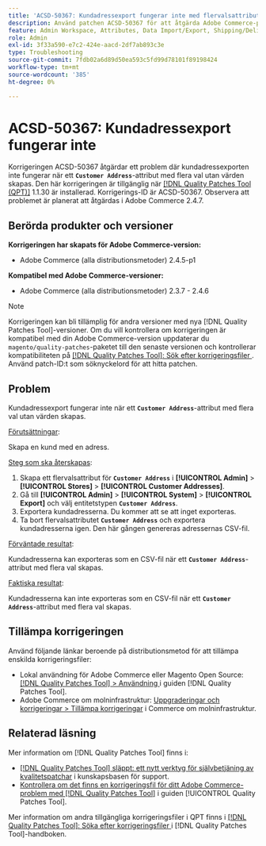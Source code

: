```yaml
---
title: 'ACSD-50367: Kundadressexport fungerar inte med flervalsattribut'
description: Använd patchen ACSD-50367 för att åtgärda Adobe Commerce-problemet där kundadressexporten inte fungerar när ett flervalsattribut (*&grave;Customer Address&grave;** utan värden skapas.
feature: Admin Workspace, Attributes, Data Import/Export, Shipping/Delivery
role: Admin
exl-id: 3f33a590-e7c2-424e-aacd-2df7ab893c3e
type: Troubleshooting
source-git-commit: 7fdb02a6d89d50ea593c5fd99d78101f89198424
workflow-type: tm+mt
source-wordcount: '385'
ht-degree: 0%

---
```


# ACSD-50367: Kundadressexport fungerar inte

Korrigeringen ACSD-50367 åtgärdar ett problem där kundadressexporten inte fungerar när ett **`Customer Address`**-attribut med flera val utan värden skapas. Den här korrigeringen är tillgänglig när [[!DNL Quality Patches Tool (QPT)]](https://experienceleague.adobe.com/en/docs/commerce-operations/tools/quality-patches-tool/quality-patches-tool-to-self-serve-quality-patches) 1.1.30 är installerad. Korrigerings-ID är ACSD-50367. Observera att problemet är planerat att åtgärdas i Adobe Commerce 2.4.7.

## Berörda produkter och versioner

**Korrigeringen har skapats för Adobe Commerce-version:**

* Adobe Commerce (alla distributionsmetoder) 2.4.5-p1

**Kompatibel med Adobe Commerce-versioner:**

* Adobe Commerce (alla distributionsmetoder) 2.3.7 - 2.4.6

>[!NOTE]
>
>Korrigeringen kan bli tillämplig för andra versioner med nya [!DNL Quality Patches Tool]-versioner. Om du vill kontrollera om korrigeringen är kompatibel med din Adobe Commerce-version uppdaterar du `magento/quality-patches`-paketet till den senaste versionen och kontrollerar kompatibiliteten på [[!DNL Quality Patches Tool]: Sök efter korrigeringsfiler ](https://experienceleague.adobe.com/tools/commerce-quality-patches/index.html). Använd patch-ID:t som söknyckelord för att hitta patchen.

## Problem

Kundadressexport fungerar inte när ett **`Customer Address`**-attribut med flera val utan värden skapas.

<u>Förutsättningar</u>:

Skapa en kund med en adress.

<u>Steg som ska återskapas</u>:

1. Skapa ett flervalsattribut för **`Customer Address`** i **[!UICONTROL Admin]** > **[!UICONTROL Stores]** > **[!UICONTROL Customer Addresses]**.
1. Gå till **[!UICONTROL Admin]** > **[!UICONTROL System]** > **[!UICONTROL Export]** och välj entitetstypen **`Customer Address`**.
1. Exportera kundadresserna. Du kommer att se att inget exporteras.
1. Ta bort flervalsattributet **`Customer Address`** och exportera kundadresserna igen. Den här gången genereras adressernas CSV-fil.

<u>Förväntade resultat</u>:

Kundadresserna kan exporteras som en CSV-fil när ett **`Customer Address`**-attribut med flera val skapas.

<u>Faktiska resultat</u>:

Kundadresserna kan inte exporteras som en CSV-fil när ett **`Customer Address`**-attribut med flera val skapas.

## Tillämpa korrigeringen

Använd följande länkar beroende på distributionsmetod för att tillämpa enskilda korrigeringsfiler:

* Lokal användning för Adobe Commerce eller Magento Open Source: [[!DNL Quality Patches Tool] > Användning ](/help/tools/quality-patches-tool/usage.md) i guiden [!DNL Quality Patches Tool].
* Adobe Commerce om molninfrastruktur: [Uppgraderingar och korrigeringar > Tillämpa korrigeringar](https://experienceleague.adobe.com/docs/commerce-cloud-service/user-guide/develop/upgrade/apply-patches.html) i Commerce om molninfrastruktur.

## Relaterad läsning

Mer information om [!DNL Quality Patches Tool] finns i:

* [[!DNL Quality Patches Tool] släppt: ett nytt verktyg för självbetjäning av kvalitetspatchar](https://experienceleague.adobe.com/en/docs/commerce-operations/tools/quality-patches-tool/quality-patches-tool-to-self-serve-quality-patches) i kunskapsbasen för support.
* [Kontrollera om det finns en korrigeringsfil för ditt Adobe Commerce-problem med  [!DNL Quality Patches Tool]](/help/tools/quality-patches-tool/patches-available-in-qpt/check-patch-for-magento-issue-with-magento-quality-patches.md) i guiden [!UICONTROL Quality Patches Tool].


Mer information om andra tillgängliga korrigeringsfiler i QPT finns i [[!DNL Quality Patches Tool]: Söka efter korrigeringsfiler ](https://experienceleague.adobe.com/tools/commerce-quality-patches/index.html) i [!DNL Quality Patches Tool]-handboken.
